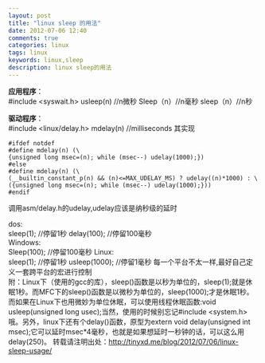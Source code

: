 ```yaml
---
layout: post
title: "linux sleep 的用法"
date: 2012-07-06 12:40
comments: true
categories: linux
tags: linux
keywords: linux,sleep
description: linux sleep的用法
---
```

**应用程序**：   
	#include <syswait.h>
	usleep(n) //n微秒
	Sleep（n）//n毫秒
	sleep（n）//n秒
<!--more-->
**驱动程序**：   
	#include <linux/delay.h>
	mdelay(n) //milliseconds 其实现
```
#ifdef notdef
#define mdelay(n) (\
{unsigned long msec=(n); while (msec--) udelay(1000);})
#else
#define mdelay(n) (\
(__builtin_constant_p(n) && (n)<=MAX_UDELAY_MS) ? udelay((n)*1000) : \
({unsigned long msec=(n); while (msec--) udelay(1000);}))
#endif
```
调用asm/delay.h的udelay,udelay应该是纳秒级的延时   

dos:    
	sleep(1); //停留1秒 
	delay(100); //停留100毫秒   
Windows:    
	Sleep(100); //停留100毫秒 
Linux:    
	sleep(1); //停留1秒 
	usleep(1000); //停留1毫秒 
每一个平台不太一样,最好自己定义一套跨平台的宏进行控制     
附：Linux下（使用的gcc的库），sleep()函数是以秒为单位的，sleep(1);就是休眠1秒。而MFC下的sleep()函数是以微秒为单位的，sleep(1000);才是休眠1秒。而如果在Linux下也用微妙为单位休眠，可以使用线程休眠函数:void usleep(unsigned long usec);当然，使用的时候别忘记#include <system.h>哦。另外，linux下还有个delay()函数，原型为extern void delay(unsigned int msec);它可以延时msec*4毫秒，也就是如果想延时一秒钟的话，可以这么用 delay(250)。
转载请注明出处：http://tinyxd.me/blog/2012/07/06/linux-sleep-usage/
